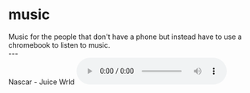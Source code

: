 # music
Music for the people that don't have a phone but instead have to use a chromebook to listen to music.
<br>---
<br>Nascar - Juice Wrld
<audio src="resources\Nascar.mp3" controls></audio>
